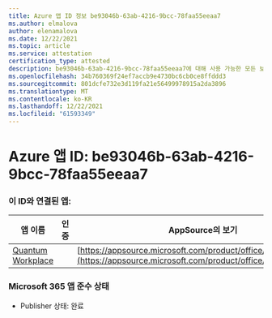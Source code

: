 ```yaml
---
title: Azure 앱 ID 정보 be93046b-63ab-4216-9bcc-78faa55eeaa7
ms.author: elmalova
author: elenamalova
ms.date: 12/22/2021
ms.topic: article
ms.service: attestation
certification_type: attested
description: be93046b-63ab-4216-9bcc-78faa55eeaa7에 대해 사용 가능한 모든 보안 및 규정 준수 정보입니다.
ms.openlocfilehash: 34b760369f24ef7accb9e4730bc6cb0ce8ffddd3
ms.sourcegitcommit: 801dcfe732e3d119fa21e56499978915a2da3896
ms.translationtype: MT
ms.contentlocale: ko-KR
ms.lasthandoff: 12/22/2021
ms.locfileid: "61593349"
---
```

# <a name="azure-app-id-be93046b-63ab-4216-9bcc-78faa55eeaa7"></a>Azure 앱 ID: be93046b-63ab-4216-9bcc-78faa55eeaa7


### <a name="apps-associated-with-this-id"></a>이 ID와 연결된 앱:
| **앱 이름** | **인증** | **AppSource의 보기** |
|--------------|---------------|-----------------------|
| [Quantum Workplace](https://docs.microsoft.com/microsoft-365-app-certification/forward/WA104381747) |  | [https://appsource.microsoft.com/product/office/WA104381747](https://appsource.microsoft.com/product/office/WA104381747) |

### <a name="microsoft-365-app-compliance-status"></a>Microsoft 365 앱 준수 상태
- Publisher 상태: 완료
